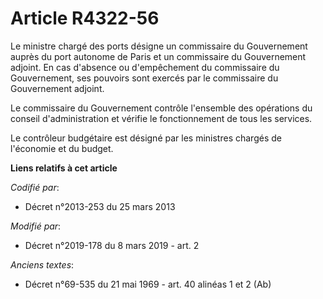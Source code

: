 # Article R4322-56

Le ministre chargé des ports désigne un commissaire du Gouvernement auprès du port autonome de Paris et un commissaire du
Gouvernement adjoint. En cas d'absence ou d'empêchement du commissaire du Gouvernement, ses pouvoirs sont exercés par le
commissaire du Gouvernement adjoint.

Le commissaire du Gouvernement contrôle l'ensemble des opérations du conseil d'administration et vérifie le fonctionnement de
tous les services.

Le contrôleur budgétaire est désigné par les ministres chargés de l'économie et du budget.

**Liens relatifs à cet article**

_Codifié par_:

  - Décret n°2013-253 du 25 mars 2013

_Modifié par_:

  - Décret n°2019-178 du 8 mars 2019 - art. 2

_Anciens textes_:

  - Décret n°69-535 du 21 mai 1969 - art. 40 alinéas 1 et 2 (Ab)
